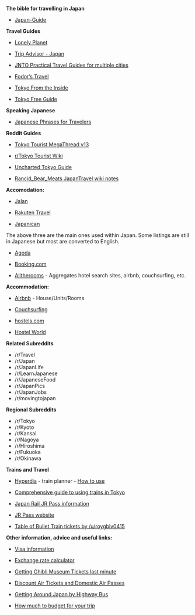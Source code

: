**The bible for travelling in Japan**

* [Japan-Guide](http://www.japan-guide.com/)

**Travel Guides**

* [Lonely Planet](https://www.lonelyplanet.com/japan)

* [Trip Advisor - Japan](http://www.tripadvisor.com.au/Tourism-g294232-Japan-Vacations.html)

* [JNTO Practical Travel Guides for multiple cities](http://www.jnto.go.jp/eng/location/rtg/index.html)

* [Fodor’s Travel](http://www.fodors.com/world/asia/japan/)

* [Tokyo From the Inside](http://tokyofromtheinside.com/)

* [Tokyo Free Guide](http://www.tokyofreeguide.org/)

**Speaking Japanese**

* [Japanese Phrases for Travelers](http://japanese-phrases.sakura.ne.jp/)

**Reddit Guides**

* [Tokyo Tourist MegaThread v13](https://www.reddit.com/r/Tokyo/comments/3r24y3/tokyo_tourist_megapost_v13_a_new_hope/)

* [r/Tokyo Tourist Wiki](https://www.reddit.com/r/Tokyo/wiki/touristmegapostwiki)

* [Uncharted Tokyo Guide](http://www.reddit.com/r/JapanTravel/comments/1a7r4i/uncharted_tokyo_an_extensive_guide_for_redditors/)

* [Rancid_Bear_Meats JapanTravel wiki notes](http://www.reddit.com/r/JapanTravel/comments/1kfl3g/wiki_notesinfo_for_travelers_to_japan/cbov7tz)

**Accomodation:**

* [Jalan](http://www.jalan.net/en/japan_hotels_ryokan/)  

* [Rakuten Travel](http://travel.rakuten.com/)  

* [Japanican](http://www.japanican.com/index.aspx)  

The above three are the main ones used within Japan. Some listings are still in Japanese but most are converted to English.  

* [Agoda](http://www.agoda.com/)  

* [Booking.com](http://www.booking.com/) 

* [Alltherooms](http://alltherooms.com/) - Aggregates hotel search sites, airbnb, couchsurfing, etc.

**Accommodation:**

* [Airbnb](https://www.airbnb.com/) - House/Units/Rooms 

* [Couchsurfing](https://www.couchsurfing.org/)

* [hostels.com](http://www.hostels.com/japan)

* [Hostel World](http://www.hostelworld.com/hostels/Japan)

**Related Subreddits**

* /r/Travel
* /r/Japan
* /r/JapanLife
* /r/LearnJapanese 
* /r/JapaneseFood
* /r/JapanPics
* /r/JapanJobs
* /r/movingtojapan

**Regional Subreddits**

* /r/Tokyo
* /r/Kyoto
* /r/Kansai
* /r/Nagoya 
* /r/Hiroshima 
* /r/Fukuoka 
* /r/Okinawa 

**Trains and Travel**

* [Hyperdia](http://www.hyperdia.com/) - train planner - [How to use](http://www.japan-guide.com/e/e2323.html)   

* [Comprehensive guide to using trains in Tokyo](http://tokyofromtheinside.com/demystifying-the-railway-train-and-subway-systems-of-tokyo/)

* [Japan Rail JR Pass information](http://www.japan-guide.com/e/e2361.html)  

* [JR Pass website](http://www.japanrailpass.net/eng/en001.html)

* [Table of Bullet Train tickets by /u/roygbiv0415](https://www.reddit.com/r/JapanTravel/comments/43tv2d/a_handy_table_i_made_of_shinkansen_ticket_prices/)

**Other information, advice and useful links:**

* [Visa information](http://www.mofa.go.jp/j_info/visit/visa/)

* [Exchange rate calculator](http://www.xe.com/currencyconverter/)

* [Getting Ghibli Museum Tickets last minute](http://www.reddit.com/r/JapanTravel/comments/2eu6e2/hey_guys_i_screwed_up_can_anyone_in_tokyo_help/)

* [Discount Air Tickets and Domestic Air Passes](http://www.japan-guide.com/e/e2364.html)  

* [Getting Around Japan by Highway Bus](http://www.japan-guide.com/e/e2366.html)  

* [How much to budget for your trip](http://www.japan-guide.com/e/e2410.html)  